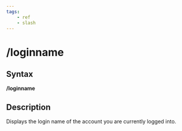 ```yaml
---
tags:
    - ref
    - slash
---
```

# /loginname

## Syntax

**/loginname**

## Description

Displays the login name of the account you are currently logged into.
